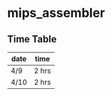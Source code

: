 # mips_assembler
 
## Time Table

| date |   time  |
| ---- | ------- |
| 4/9  | 2 hrs   |
| 4/10 | 2 hrs |
